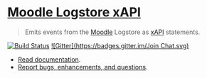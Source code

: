 # [Moodle Logstore xAPI](https://github.com/jlowe64/moodle-logstore-xapi)
> Emits events from the [Moodle](https://moodle.org/) Logstore as [xAPI](https://github.com/adlnet/xAPI-Spec/blob/master/xAPI.md) statements.

[![Build Status](https://travis-ci.org/jlowe64/moodle-logstore-xapi.svg?branch=master)](https://travis-ci.org/jlowe64/moodle-logstore-xapi)
[![Gitter](https://badges.gitter.im/Join Chat.svg)](https://gitter.im/LearningLocker/learninglocker?utm_source=badge&utm_medium=badge&utm_campaign=pr-badge&utm_content=badge)

- [Read documentation](https://github.com/jlowe64/moodle-logstore-xapi/blob/master/docs/readme.md).
- [Report bugs, enhancements, and questions](https://github.com/jlowe64/moodle-logstore-xapi/blob/master/contributing.md#issue-templates).
